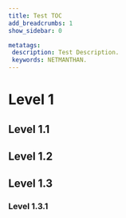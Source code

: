 ```yaml
---
title: Test TOC
add_breadcrumbs: 1
show_sidebar: 0

metatags:
 description: Test Description.
 keywords: NETMANTHAN.
---
```


# Level 1

## Level 1.1

## Level 1.2

## Level 1.3

### Level 1.3.1
